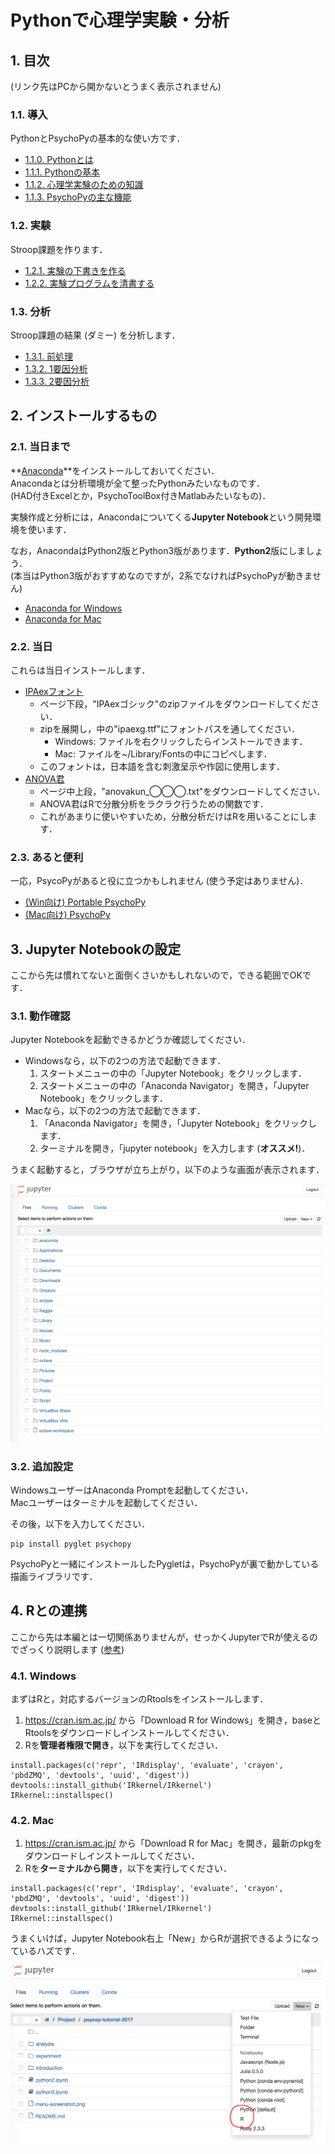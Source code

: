 # Pythonで心理学実験・分析

## 1. 目次

(リンク先はPCから開かないとうまく表示されません)

### 1.1. 導入

PythonとPsychoPyの基本的な使い方です．

* [1.1.0. Pythonとは](introduction/0.Pythonとは.ipynb)
* [1.1.1. Pythonの基本](introduction/1.Pythonの基本.ipynb)
* [1.1.2. 心理学実験のための知識](introduction/2.心理学実験のための知識.ipynb)
* [1.1.3. PsychoPyの主な機能](introduction/3.PsychoPyの主な機能.ipynb)

### 1.2. 実験

Stroop課題を作ります．

* [1.2.1. 実験の下書きを作る](experiment/draft.ipynb)
* [1.2.2. 実験プログラムを清書する](experiment/main.py)

### 1.3. 分析

Stroop課題の結果 (ダミー) を分析します．

* [1.3.1. 前処理](analysis/1.前処理.ipynb)
* [1.3.2. 1要因分析](analysis/2.一致不一致の分析.ipynb)
* [1.3.3. 2要因分析](analysis/3.色別の分析.ipynb)

## 2. インストールするもの

### 2.1. 当日まで

**[Anaconda](https://www.continuum.io/)**をインストールしておいてください．<br>
Anacondaとは分析環境が全て整ったPythonみたいなものです．<br>
(HAD付きExcelとか，PsychoToolBox付きMatlabみたいなもの)．

実験作成と分析には，Anacondaについてくる**Jupyter Notebook**という開発環境を使います．<br>

なお，AnacondaはPython2版とPython3版があります．**Python2**版にしましょう．<br>
(本当はPython3版がおすすめなのですが，2系でなければPsychoPyが動きません)

* [Anaconda for Windows](https://www.continuum.io/downloads#windows)
* [Anaconda for Mac](https://www.continuum.io/downloads#osx)

### 2.2. 当日

これらは当日インストールします．

* [IPAexフォント](http://ipafont.ipa.go.jp/node26#jp)
  * ページ下段，"IPAexゴシック"のzipファイルをダウンロードしてください．
  * zipを展開し，中の"ipaexg.ttf"にフォントパスを通してください．
    * Windows: ファイルを右クリックしたらインストールできます．
    * Mac: ファイルを~/Library/Fontsの中にコピペします．
  * このフォントは，日本語を含む刺激呈示や作図に使用します．
* [ANOVA君](http://riseki.php.xdomain.jp/index.php?ANOVA%E5%90%9B)
  * ページ中上段，"anovakun_◯◯◯.txt"をダウンロードしてください．
  * ANOVA君はRで分散分析をラクラク行うための関数です．
  * これがあまりに使いやすいため，分散分析だけはRを用いることにします．

### 2.3. あると便利

一応，PsycoPyがあると役に立つかもしれません (使う予定はありません)．

* [(Win向け) Portable PsychoPy](http://www.s12600.net/psy/etc/python.html)
* [(Mac向け) PsychoPy](http://psychopy.org/installation.html)

## 3. Jupyter Notebookの設定

ここから先は慣れてないと面倒くさいかもしれないので，できる範囲でOKです．

### 3.1. 動作確認

Jupyter Notebookを起動できるかどうか確認してください．

* Windowsなら，以下の2つの方法で起動できます．
  1. スタートメニューの中の「Jupyter Notebook」をクリックします．
  2. スタートメニューの中の「Anaconda Navigator」を開き，「Jupyter Notebook」をクリックします．
* Macなら，以下の2つの方法で起動できます．
  1. 「Anaconda Navigator」を開き，「Jupyter Notebook」をクリックします．
  2. ターミナルを開き，「jupyter notebook」を入力します (**オススメ!**)．

うまく起動すると，ブラウザが立ち上がり，以下のような画面が表示されます．

![起動画面](screenshot/img1.png)

### 3.2. 追加設定

WindowsユーザーはAnaconda Promptを起動してください．<br>
Macユーザーはターミナルを起動してください．

その後，以下を入力してください．

```
pip install pyglet psychopy
```

PsychoPyと一緒にインストールしたPygletは，PsychoPyが裏で動かしている描画ライブラリです．

## 4. Rとの連携

ここから先は本編とは一切関係ありませんが，せっかくJupyterでRが使えるのでざっくり説明します ([参考](https://irkernel.github.io/installation/))

### 4.1. Windows

まずはRと，対応するバージョンのRtoolsをインストールします．

1. https://cran.ism.ac.jp/ から「Download R for Windows」を開き，baseとRtoolsをダウンロードしインストールしてください．
2. Rを**管理者権限で開き**，以下を実行してください．

```
install.packages(c('repr', 'IRdisplay', 'evaluate', 'crayon', 'pbdZMQ', 'devtools', 'uuid', 'digest'))
devtools::install_github('IRkernel/IRkernel')
IRkernel::installspec()
```

### 4.2. Mac

1. https://cran.ism.ac.jp/ から「Download R for Mac」を開き，最新のpkgをダウンロードしインストールしてください．
2. Rを**ターミナルから開き**，以下を実行してください．

```
install.packages(c('repr', 'IRdisplay', 'evaluate', 'crayon', 'pbdZMQ', 'devtools', 'uuid', 'digest'))
devtools::install_github('IRkernel/IRkernel')
IRkernel::installspec()
```

うまくいけば，Jupyter Notebook右上「New」からRが選択できるようになっているハズです．

![起動画面](screenshot/img2.png)

